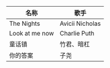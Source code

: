 <!-- @format -->

| 名称           | 歌手            |
| -------------- | --------------- |
| The Nights     | Avicii Nicholas |
| Look at me now | Charlie Puth    |
| 童话镇         | 竹君、暗杠      |
| 你的答案       | 子尧            |
